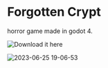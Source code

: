 # Forgotten Crypt
horror game made in godot 4.

![Download it here](https://mrjshzk.itch.io/forgotten-crypt)

![2023-06-25 19-06-53](https://github.com/mrjshzk/TheGame/assets/115943663/d45ba44f-65ba-4f26-90da-708645a4a30a)
